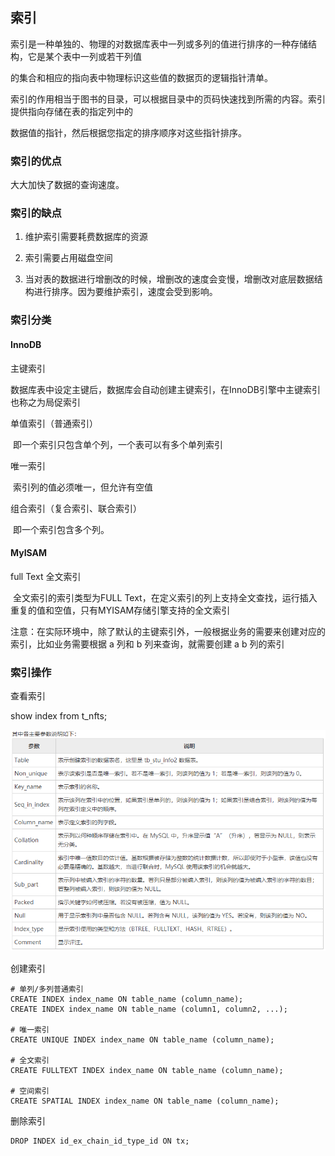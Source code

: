 ## 索引

索引是一种单独的、物理的对数据库表中一列或多列的值进行排序的一种存储结构，它是某个表中一列或若干列值

的集合和相应的指向表中物理标识这些值的数据页的逻辑指针清单。

索引的作用相当于图书的目录，可以根据目录中的页码快速找到所需的内容。索引提供指向存储在表的指定列中的

数据值的指针，然后根据您指定的排序顺序对这些指针排序。

### 索引的优点

   大大加快了数据的查询速度。

### 索引的缺点

1. 维护索引需要耗费数据库的资源

2. 索引需要占用磁盘空间

3. 当对表的数据进行增删改的时候，增删改的速度会变慢，增删改对底层数据结构进行排序。因为要维护索引，速度会受到影响。

### 索引分类

#### InnoDB

主键索引

​       数据库表中设定主键后，数据库会自动创建主键索引，在InnoDB引擎中主键索引也称之为局促索引

单值索引（普通索引）

​        即一个索引只包含单个列，一个表可以有多个单列索引

唯一索引

​        索引列的值必须唯一，但允许有空值

组合索引（复合索引、联合索引）

​        即一个索引包含多个列。

#### MyISAM

 full  Text 全文索引

​        全文索引的索引类型为FULL Text，在定义索引的列上支持全文查找，运行插入重复的值和空值，只有MYISAM存储引擎支持的全文索引



注意：在实际环境中，除了默认的主键索引外，一般根据业务的需要来创建对应的索引，比如业务需要根据 a 列和 b 列来查询，就需要创建 a b 列的索引



### 索引操作

查看索引

show index from t_nfts;

![file://c:\users\baoyon~1\appdata\local\temp\tmpdkdu_6\1.png](索引.assets/1.png)

 创建索引

```
# 单列/多列普通索引
CREATE INDEX index_name ON table_name (column_name);
CREATE INDEX index_name ON table_name (column1, column2, ...);

# 唯一索引
CREATE UNIQUE INDEX index_name ON table_name (column_name);

# 全文索引
CREATE FULLTEXT INDEX index_name ON table_name (column_name);

# 空间索引
CREATE SPATIAL INDEX index_name ON table_name (column_name);
```

删除索引

```
DROP INDEX id_ex_chain_id_type_id ON tx;
```

